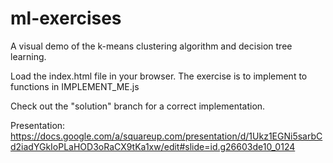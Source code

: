 ml-exercises
=======

A visual demo of the k-means clustering algorithm and decision tree learning.

Load the index.html file in your browser.
The exercise is to implement to functions in IMPLEMENT_ME.js

Check out the "solution" branch for a correct implementation.

Presentation: https://docs.google.com/a/squareup.com/presentation/d/1Ukz1EGNi5sarbCd2iadYGkIoPLaHOD3oRaCX9tKa1xw/edit#slide=id.g26603de10_0124
